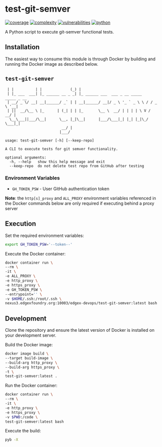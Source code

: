 # test-git-semver
[![coverage](https://img.shields.io/badge/coverage-100.0%25-brightgreen)](https://pybuilder.io/)
[![complexity](https://img.shields.io/badge/complexity-Simple:%205-brightgreen)](https://radon.readthedocs.io/en/latest/api.html#module-radon.complexity)
[![vulnerabilities](https://img.shields.io/badge/vulnerabilities-None-brightgreen)](https://pypi.org/project/bandit/)
[![python](https://img.shields.io/badge/python-3.9-teal)](https://www.python.org/downloads/)

A Python script to execute git-semver functional tests.

## Installation
The easiest way to consume this module is through Docker by building and running the Docker image as described below.

## `test-git-semver`
```
 | |          | |             (_) |                                          
 | |_ ___  ___| |_ ______ __ _ _| |_ ______ ___  ___ _ __ _____   _____ _ __ 
 | __/ _ \/ __| __|______/ _` | | __|______/ __|/ _ \ '_ ` _ \ \ / / _ \ '__|
 | ||  __/\__ \ |_      | (_| | | |_       \__ \  __/ | | | | \ V /  __/ |   
  \__\___||___/\__|      \__, |_|\__|      |___/\___|_| |_| |_|\_/ \___|_|   
                          __/ |                                              
                         |___/       

usage: test-git-semver [-h] [--keep-repo]

A CLI to execute tests for git semver functionality.

optional arguments:
  -h, --help   show this help message and exit
  --keep-repo  do not delete test repo from GitHub after testing
```  

### Environment Variables

* `GH_TOKEN_PSW` - User GitHub authentication token

**Note**: the `http[s]_proxy` and `ALL_PROXY` environment variables referenced in the Docker commands below are only required if executing behind a proxy server

## Execution

Set the required environment variables:
```bash
export GH_TOKEN_PSW='--token--'
```

Execute the Docker container:
```bash
docker container run \
--rm \
-it \
-e ALL_PROXY \
-e http_proxy \
-e https_proxy \
-e GH_TOKEN_PSW \
--entrypoint='' \
-v $HOME/.ssh:/root/.ssh \
nexus3.edgexfoundry.org:10003/edgex-devops/test-git-semver:latest bash
```

## Development

Clone the repository and ensure the latest version of Docker is installed on your development server.

Build the Docker image:
```sh
docker image build \
--target build-image \
--build-arg http_proxy \
--build-arg https_proxy \
-t \
test-git-semver:latest .
```

Run the Docker container:
```sh
docker container run \
--rm \
-it \
-e http_proxy \
-e https_proxy \
-v $PWD:/code \
test-git-semver:latest bash
```

Execute the build:
```sh
pyb -X
```
